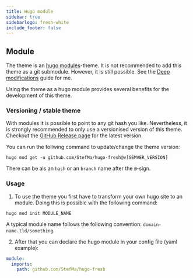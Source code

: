 ```yaml
---
title: Hugo module
sidebar: true
sidebarlogo: fresh-white
include_footer: false
---
```


## Module

The theme is an [hugo modules](https://gohugo.io/hugo-modules/)-theme.
It is not recommended to add this theme as a git submodule. 
However, it is still possible. See the [Deep modifications](../deepmodifications) guide for me.

Using the theme as a hugo module provides several benefits for the development of this theme.

### Versioning / stable theme

With modules it is possible to point to any git hash you like. Nevertheless, it is strongly recommended to only use a versionised version of this theme. Checkout the [GitHub Release page](https://github.com/StefMa/hugo-fresh/releases/) for the latest version.

You can run the follwing command to update/change the theme version:

```
hugo mod get -u github.com/StefMa/hugo-fresh@v[SEMVER_VERSION]
```

There can be als an `hash` or an `branch` name after the `@`-sign.

### Usage

1. To use the theme you first have to transform your own hugo site to an module. Doing this is possible with the following command:

```
hugo mod init MODULE_NAME
```

A typical module name follows the following convention: `domain-name.tld/something`.

2. After that you can declare the hugo module in your config file (yaml example):

```yaml
module:
  imports:
    path: github.com/StefMa/hugo-fresh
```
